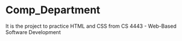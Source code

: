 # Comp_Department
It is the project to practice HTML and CSS
from 
CS 4443 - Web-Based Software Development
